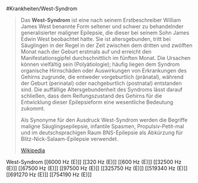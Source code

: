 #Krankheiten/West-Syndrom

> Das **West-Syndrom** ist eine nach seinem Erstbeschreiber William James West benannte Form seltener und schwer zu behandelnder generalisierter maligner Epilepsie, die dieser bei seinem Sohn James Edwin West beobachtet hatte. Sie ist altersgebunden, tritt bei Säuglingen in der Regel in der Zeit zwischen dem dritten und zwölften Monat nach der Geburt erstmals auf und erreicht den Manifestationsgipfel durchschnittlich im fünften Monat. Die Ursachen können vielfältig sein (Polyätiologie); häufig liegen dem Syndrom organische Hirnschäden oder Auswirkungen von Erkrankungen des Gehirns zugrunde, die entweder vorgeburtlich (pränatal), während der Geburt (perinatal) oder nachgeburtlich (postnatal) entstanden sind. Die auffällige Altersgebundenheit des Syndroms lässt darauf schließen, dass dem Reifungszustand des Gehirns für die Entwicklung dieser Epilepsieform eine wesentliche Bedeutung zukommt.
>
> Als Synonyme für den Ausdruck West-Syndrom werden die Begriffe maligne Säuglingsepilepsie, infantile Spasmen, Propulsiv-Petit-mal und im deutschsprachigen Raum BNS-Epilepsie als Abkürzung für Blitz-Nick-Salaam-Epilepsie verwendet.
>
> [Wikipedia](https://de.wikipedia.org/wiki/West-Syndrom)

West-Syndrom
[[6000 Hz (E)]]
[[320 Hz (E)]]
[[600 Hz (E)]]
[[32500 Hz (E)]]
[[67500 Hz (E)]]
[[97500 Hz (E)]]
[[325750 Hz (E)]]
[[519340 Hz (E)]]
[[691270 Hz (E)]]
[[754190 Hz (E)]]